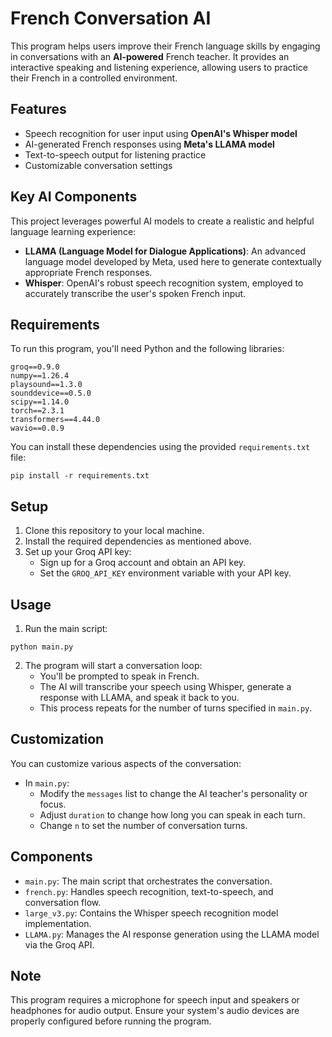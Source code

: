 # French Conversation AI

This program helps users improve their French language skills by engaging in conversations with an **AI-powered** French teacher. It provides an interactive speaking and listening experience, allowing users to practice their French in a controlled environment.

## Features

- Speech recognition for user input using **OpenAI's Whisper model**
- AI-generated French responses using **Meta's LLAMA model**
- Text-to-speech output for listening practice
- Customizable conversation settings

## Key AI Components

This project leverages powerful AI models to create a realistic and helpful language learning experience:

- **LLAMA (Language Model for Dialogue Applications)**: An advanced language model developed by Meta, used here to generate contextually appropriate French responses.
- **Whisper**: OpenAI's robust speech recognition system, employed to accurately transcribe the user's spoken French input.

## Requirements

To run this program, you'll need Python and the following libraries:

```
groq==0.9.0
numpy==1.26.4
playsound==1.3.0
sounddevice==0.5.0
scipy==1.14.0
torch==2.3.1
transformers==4.44.0
wavio==0.0.9
```

You can install these dependencies using the provided `requirements.txt` file:

```
pip install -r requirements.txt
```

## Setup

1. Clone this repository to your local machine.
2. Install the required dependencies as mentioned above.
3. Set up your Groq API key:
   - Sign up for a Groq account and obtain an API key.
   - Set the `GROQ_API_KEY` environment variable with your API key.

## Usage

1. Run the main script:

```
python main.py
```

2. The program will start a conversation loop:
   - You'll be prompted to speak in French.
   - The AI will transcribe your speech using Whisper, generate a response with LLAMA, and speak it back to you.
   - This process repeats for the number of turns specified in `main.py`.

## Customization

You can customize various aspects of the conversation:

- In `main.py`:
  - Modify the `messages` list to change the AI teacher's personality or focus.
  - Adjust `duration` to change how long you can speak in each turn.
  - Change `n` to set the number of conversation turns.

## Components

- `main.py`: The main script that orchestrates the conversation.
- `french.py`: Handles speech recognition, text-to-speech, and conversation flow.
- `large_v3.py`: Contains the Whisper speech recognition model implementation.
- `LLAMA.py`: Manages the AI response generation using the LLAMA model via the Groq API.

## Note

This program requires a microphone for speech input and speakers or headphones for audio output. Ensure your system's audio devices are properly configured before running the program.
